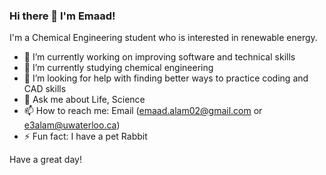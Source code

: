 ### Hi there 👋 I'm Emaad! 

I'm a Chemical Engineering student who is interested in renewable energy.

- 🔭 I’m currently working on improving software and technical skills
- 🌱 I’m currently studying chemical engineering
- 🤔 I’m looking for help with finding better ways to practice coding and CAD skills
- 💬 Ask me about Life, Science 
- 📫 How to reach me: Email (emaad.alam02@gmail.com or e3alam@uwaterloo.ca)
- ⚡ Fun fact: I have a pet Rabbit

Have a great day!
